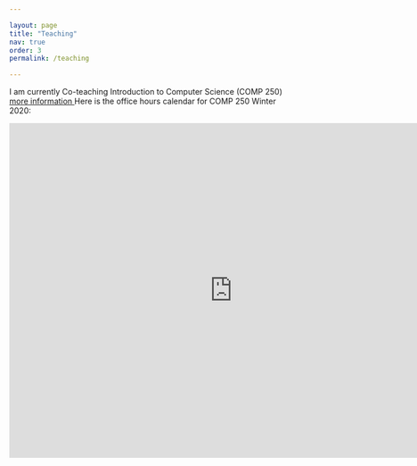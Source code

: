 ```yaml
---

layout: page
title: "Teaching"
nav: true
order: 3
permalink: /teaching

---
```


I am currently Co-teaching Introduction to Computer Science (COMP 250) <a href="http://www.cs.mcgill.ca/~jeromew/comp250.html"> more information </a> 
Here is the office hours calendar for COMP 250 Winter 2020:

<iframe src="https://calendar.google.com/calendar/embed?src=lrjbtenv4id3ti9t0cld94i5og%40group.calendar.google.com&ctz=America%2FNew_York" style="border: 0" width="800" height="600" frameborder="0" scrolling="no"></iframe>